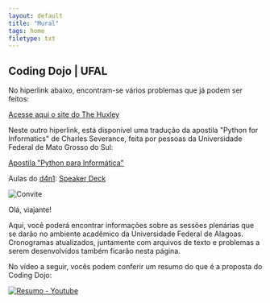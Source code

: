 ```yaml
---
layout: default
title: "Mural"
tags: home
filetype: txt
---
```


## Coding Dojo | UFAL

No hiperlink abaixo, encontram-se vários problemas que já podem ser feitos:

[Acesse aqui o site do The Huxley](https://www.thehuxley.com/problems?page=1&problemType=ALGORITHM "Problemas do The Huxley")

Neste outro hiperlink, está disponível uma tradução da apostila "Python for Informatics" de Charles Severance, feita por pessoas da Universidade Federal de Mato Grosso do Sul:

[Apostila "Python para Informática"](http://destacom.sites.ufms.br/files/2015/05/apostila.pdf "Clica aqui, abestado!")

Aulas do [d4n1](http://d4n1.org "Daniel Pimentel"): [Speaker Deck](https://speakerdeck.com/search?q=d4n1+python "Clica aqui também, sujeito(a)!")

![Convite](https://github.com/leonardotoledo/codingdojo/raw/master/convite.jpeg "Convite")

Olá, viajante!

Aqui, você poderá encontrar informações sobre as sessões plenárias que se darão no ambiente acadêmico da Universidade Federal de Alagoas. Cronogramas atualizados, juntamente com arquivos de texto e problemas a serem desenvolvidos também ficarão nesta página.

No vídeo a seguir, vocês podem conferir um resumo do que é a proposta do Coding Dojo:

[![Resumo - Youtube](http://img.youtube.com/vi/DR4CuztiMpY/0.jpg)](http://www.youtube.com/watch?v=DR4CuztiMpY)
